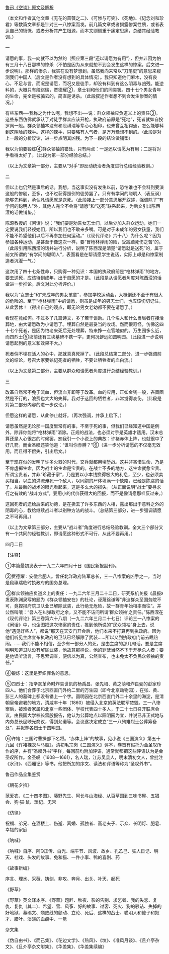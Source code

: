 [鲁迅《空谈》原文及解析](https://www.vrrw.net/wx/7575.html)

（本文和作者其他文章《无花的蔷薇之二》、《可惨与可笑》、《死地》、《记念刘和珍君》等数篇文章都是针对三一八惨案而发。前几篇文章或者揭露惨案性质，或者表达自己的愤慨，或者分析其产生根源，而本文则侧重于痛定思痛，总结其经验教训。）



一

请愿的事，我一向就不以为然的（照应第三段“还以请愿为有用”），但并非因为怕有三月十八日那样的惨杀（不怕是因为从来就想不到会发生这样的惨案，后文进一步说明）。那样的惨杀，我实在没有梦想到，虽然我向来常以“刀笔吏”的意思来窥测我们中国人（后文是作者没有想到的具体情况）。我只知道他们麻木，没有良心，不足与言，而况是请愿，而况又是徒手，却没有料到有这么阴毒与凶残。能逆料的，大概只有段祺瑞，贾德耀②，章士钊和他们的同类罢。四十七个男女青年的生命，完全是被骗去的，简直是诱杀。（此段叙述作者想不到会发生惨案的情况。）

有些东西──我称之为什么呢，我想不出──说：群众领袖应负道义上的责任③。这些东西仿佛就承认了对徒手群众应该开枪，执政府前原是“死地”，死者就如自投罗网一般。群众领袖本没有和段祺瑞等辈心心相印，也未曾互相钩通，怎么能够料到这阴险的辣手。这样的辣手，只要略有人气者，是万万豫想不到的。（此段是对上一段的分析议论，进一步点明其凶残。为下一段的结论做铺垫）

我以为倘要锻炼④群众领袖的错处，只有两点：一是还以请愿为有用；二是将对手看得太好了。（此段为第一部分经验总结。）

（以上为文章第一部分，主要从“对手”即反动统治者角度进行总结经验教训。）

二

但以上也仍然是事后的话。我想，当这事实没有发生以前，恐怕谁也不会料到要演这般的惨剧，至多，也不过获得照例的徒劳罢了。只有有学问的聪明人（表反讽）能够先料到，承认凡请愿就是送死。（此段接上一部分意思展开叙述，强调除了“有学问的聪明人”外，其他人完全不会将“请愿”和“送死”联系起来，为后文引出陈西滢的话做铺垫。）

陈源教授的《闲话》说：“我们要是劝告女志士们，以后少加入群众运动，她们一定要说我们轻视她们，所以我们也不敢来多嘴。可是对于未成年的男女孩童，我们不能不希望他们以后不再参加任何运动。”（《现代评论》六十八）为什么呢？因为参加各种运动，是甚至于像这次一样，要“冒枪林弹雨的险，受践踏死伤之苦”的。（此段引用陈西滢的话并进行分析，说明了陈西滢是清楚“请愿就是送死”的，属于前文所谓的“有学问的聪明人”，表面看是在帮请愿学生说话，实际上却是和惨案制造者沆瀣一气。）

这次用了四十七条性命，只购得一种见识：本国的执政府前是“枪林弹雨”的地方，要去送死，应该待到成年，出于自愿的才是。（此段是从请愿者角度对陈西滢的话做进一步推论。后文对此分析评价。）

我以为“女志士”和“未成年的男女孩童”，参加学校运动会，大概倒还不至于有很大的危险的。至于“枪林弹雨”中的请愿，则虽是成年的男志士们，也应该切切记住，从此罢休！（得出自己的观点，即无论男女老幼都不要在请愿了。）

看现在竟如何。不过多了几篇诗文，多了若干谈助。几个名人和什么当局者在接洽葬地，由大请愿改为小请愿了。埋葬自然是最妥当的收场。然而很奇怪，仿佛这四十七个死者，是因为怕老来死后无处埋葬，特来挣一点官地似的。万生园多么近，而四烈士⑤坟前还有三块墓碑不镌一字，更何况僻远如圆明园。（此段进一步说明请愿起到的意义和效果不大。）

死者倘不埋在活人的心中，那就真真死掉了。（此段总结第二部分，进一步强调前文的结论，号召大家要铭记死者的牺牲，不要让牺牲者的血白流。）

（以上为文章第二部分，主要从群众和请愿者角度进行总结经验教训。）

三

改革自然常不免于流血，但流血非即等于改革。血的应用，正如金钱一般，吝啬固然是不行的，浪费也大大的失算。我对于这回的牺牲者，非常觉得哀伤。（此段是对第二部分内容的进一步议论。）

但愿这样的请愿，从此停止就好。（再次强调，并承上启下。）

请愿虽然是无论那一国度里常有的事，不至于死的事，但我们已经知道中国是例外，除非你能将“枪林弹雨”消除。正规的战法，也必须对手是英雄才适用。汉末总算还是人心很古的时候罢，恕我引一个小说上的典故：许褚赤体上阵，也就很中了好几箭。而金圣叹还笑他道：“谁叫你赤膊？”⑥（进一步分析请愿的不仅毫无效用，而且得不偿失，引出后文。）

至于现在似的发明了许多火器的时代，交兵就都用壕堑战。这并非吝惜生命，乃是不肯虚掷生命，因为战士的生命是宝贵的。在战士不多的地方，这生命就愈宝贵。所谓宝贵者，并非“珍藏于家”，乃是要以小本钱换得极大的利息，至少，也必须卖买相当。以血的洪流淹死一个敌人，以同胞的尸体填满一个缺陷，已经是陈腐的话了。从最新的战术的眼光看起来，这是多么大的损失。（从正面说明“战士”要寻求行之有效的“战斗方式”，要用小的代价获得大的回报，而不是像请愿那样反过来。）

这回死者的遗给后来的功德，是在撕去了许多东西的人相，露出那出于意料之外的阴毒的心，教给继续战斗者以别种方法的战斗。（总结第三部分，进一步强调请愿之不可再用。）

（以上为文章第三部分，主要从“战斗者”角度进行总结经验教训。全文三个部分又有一个共同的经验教训，即请愿这种形式不可行，从此不要再用。）

四月二日





【注释】



①本篇最初发表于一九二六年四月十日《国民新报副刊》。

②贾德耀：安徽合肥人。曾任北洋政府陆军总长，三一八惨案的凶手之一，当时是段祺瑞临时执政府的国务总理。

③群众领袖应负道义上的责任：一九二六年三月二十二日，研究系机关报《晨报》发表陈渊泉写的题为《群众领袖安在》的社论，诬蔑徐谦等“非迫群众至国务院不可，竟捏报府院卫队业已解除武装，此行绝无危险，故一群青年始相率而往”。并公然叫嚷：“吾人在纠弹政府之余，又不能不诘问所谓‘群众领袖’之责任。”陈西滢在《现代评论》第三卷第六十八期（一九二六年三月二十七日）评论三一八惨案的《闲话》中，也企图把这次惨案的责任，推到他所说的“民众领袖”身上去，说他“遇见好些人”，都说“那天在天安门开会后，他们本来不打算再到执政府。因为他们听见主席宣布执政府的卫队已经解除了武装……所以又到执政府门前去瞧热闹。……我们不能不相信，至少有一部分人的死，是由主席的那几句话。要是主席明明知道卫队没有解除武装，他故意那样说，他的罪孽当然不下于开枪杀人者；要是他误听流言，不思索调查，便信以为真，公然宣布，也未免太不负民众领袖的责任。”

④锻炼：这里是罗织罪名的意思。

⑤四烈士：指辛亥革命时炸袁世凯的杨禹昌、张先培、黄之萌和炸良弼的彭家珍四人。他们合葬于北京西直门外约二里的万生园（即今北京动物园），在张、黄、彭三人的墓碑上都没有镌上一个字。圆明园在北京西直门外二十余里的海淀，是清朝皇帝避暑的地方，清咸丰十年（1860）被侵入北京的英法联军焚毁。三一八惨案后，被难者家属和北京一些团体、学校代表四十多人，于二十七日召开联席会议，由民国大学校长雷殷报告，他认为公葬地点以圆明园为宜，并说已非正式地与内务总长屈映光商议，得到允诺等。会议遂决定成立“三一八殉难烈士公葬筹备处”，并拟葬各烈士于圆明园。

⑥许褚：三国时曹操部下名将。“赤体上阵”的故事，见小说《三国演义》第五十九回《许褚裸衣斗马超》。清初毛宗岗《三国演义》评本，卷首有假托为金圣叹所作的序，并有“圣叹外书”字样，每回前均附加评语，通常就都把这些评语认为是金圣叹所作。金圣叹（1608—1661），名人瑞，江苏吴县人，明末清初文人，曾批注《水浒》、《西厢记》等书，他把所加的序文、读法和评语等称为“圣叹外书”。

鲁迅作品全集鉴赏

《朝花夕拾》

范爱农、《二十四孝图》、藤野先生、阿长与山海经、从百草园到三味书屋、五猖会、狗·猫·鼠、琐记、无常

《仿徨》

祝福、弟兄、在酒楼上、伤逝、离婚、孤独者、高老夫子、示众、长明灯、肥皂、幸福的家庭

《呐喊》

《呐喊》自序、阿Q正传、白光、端午节、风波、故乡、孔乙己、狂人日记、明天、社戏、头发的故事、兔和猫、一件小事、鸭的喜剧、药

《故事新编》

序言、理水、采薇、铸剑、非攻、奔月、出关、补天、起死

《野草》

《野草》英文译本序、《野草》题辞、秋夜、影的告别、求乞者、我的失恋、复仇、复仇〔其二〕、希望、雪、风筝、好的故事、过客、死火、狗的驳诘、失掉的好地狱、墓碣文、颓败线的颤动、立论、死后、这样的战士、聪明人和傻子和奴才、腊叶、淡淡的血痕中、一觉

杂文集

《伪自由书》、《而己集》、《花边文学》、《热风》、《坟》、《准风月谈》、《且介亭杂文》、《且介亭杂文附集》、《华盖集》、《华盖集续编》

